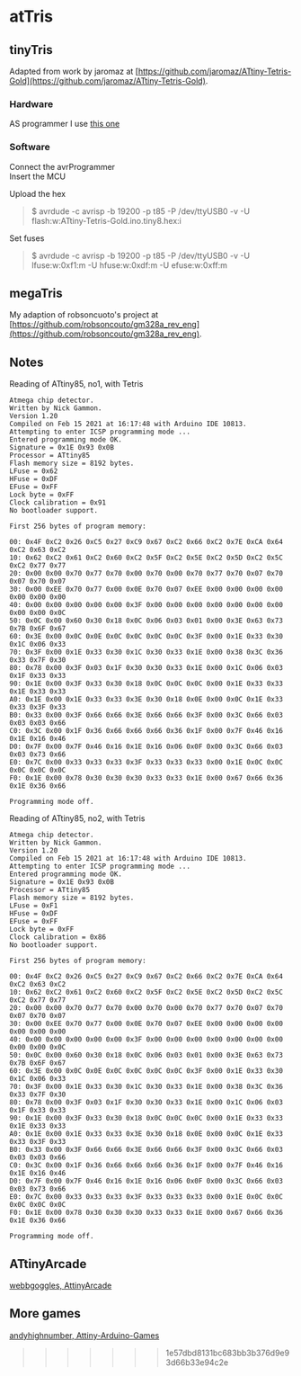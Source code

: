 # atTris

## tinyTris

Adapted from work by jaromaz at [https://github.com/jaromaz/ATtiny-Tetris-Gold](https://github.com/jaromaz/ATtiny-Tetris-Gold).  

### Hardware

AS programmer I use [this one](https://github.com/jonsag/ardAVRProgrammer)  

### Software

Connect the avrProgrammer  
Insert the MCU  

Upload the hex  

>$ avrdude -c avrisp -b 19200 -p t85 -P /dev/ttyUSB0 -v -U flash:w:ATtiny-Tetris-Gold.ino.tiny8.hex:i

Set fuses  

>$ avrdude -c avrisp -b 19200 -p t85 -P /dev/ttyUSB0 -v -U lfuse:w:0xf1:m -U hfuse:w:0xdf:m -U efuse:w:0xff:m

## megaTris

My adaption of robsoncuoto's project at [https://github.com/robsoncouto/gm328a_rev_eng](https://github.com/robsoncouto/gm328a_rev_eng).  

## Notes

Reading of ATtiny85, no1, with Tetris  

    Atmega chip detector.
    Written by Nick Gammon.
    Version 1.20
    Compiled on Feb 15 2021 at 16:17:48 with Arduino IDE 10813.
    Attempting to enter ICSP programming mode ...
    Entered programming mode OK.
    Signature = 0x1E 0x93 0x0B 
    Processor = ATtiny85
    Flash memory size = 8192 bytes.
    LFuse = 0x62 
    HFuse = 0xDF 
    EFuse = 0xFF 
    Lock byte = 0xFF 
    Clock calibration = 0x91 
    No bootloader support.

    First 256 bytes of program memory:

    00: 0x4F 0xC2 0x26 0xC5 0x27 0xC9 0x67 0xC2 0x66 0xC2 0x7E 0xCA 0x64 0xC2 0x63 0xC2 
    10: 0x62 0xC2 0x61 0xC2 0x60 0xC2 0x5F 0xC2 0x5E 0xC2 0x5D 0xC2 0x5C 0xC2 0x77 0x77 
    20: 0x00 0x00 0x70 0x77 0x70 0x00 0x70 0x00 0x70 0x77 0x70 0x07 0x70 0x07 0x70 0x07 
    30: 0x00 0xEE 0x70 0x77 0x00 0x0E 0x70 0x07 0xEE 0x00 0x00 0x00 0x00 0x00 0x00 0x00 
    40: 0x00 0x00 0x00 0x00 0x00 0x3F 0x00 0x00 0x00 0x00 0x00 0x00 0x00 0x00 0x00 0x0C 
    50: 0x0C 0x00 0x60 0x30 0x18 0x0C 0x06 0x03 0x01 0x00 0x3E 0x63 0x73 0x7B 0x6F 0x67 
    60: 0x3E 0x00 0x0C 0x0E 0x0C 0x0C 0x0C 0x0C 0x3F 0x00 0x1E 0x33 0x30 0x1C 0x06 0x33 
    70: 0x3F 0x00 0x1E 0x33 0x30 0x1C 0x30 0x33 0x1E 0x00 0x38 0x3C 0x36 0x33 0x7F 0x30 
    80: 0x78 0x00 0x3F 0x03 0x1F 0x30 0x30 0x33 0x1E 0x00 0x1C 0x06 0x03 0x1F 0x33 0x33 
    90: 0x1E 0x00 0x3F 0x33 0x30 0x18 0x0C 0x0C 0x0C 0x00 0x1E 0x33 0x33 0x1E 0x33 0x33 
    A0: 0x1E 0x00 0x1E 0x33 0x33 0x3E 0x30 0x18 0x0E 0x00 0x0C 0x1E 0x33 0x33 0x3F 0x33 
    B0: 0x33 0x00 0x3F 0x66 0x66 0x3E 0x66 0x66 0x3F 0x00 0x3C 0x66 0x03 0x03 0x03 0x66 
    C0: 0x3C 0x00 0x1F 0x36 0x66 0x66 0x66 0x36 0x1F 0x00 0x7F 0x46 0x16 0x1E 0x16 0x46 
    D0: 0x7F 0x00 0x7F 0x46 0x16 0x1E 0x16 0x06 0x0F 0x00 0x3C 0x66 0x03 0x03 0x73 0x66 
    E0: 0x7C 0x00 0x33 0x33 0x33 0x3F 0x33 0x33 0x33 0x00 0x1E 0x0C 0x0C 0x0C 0x0C 0x0C 
    F0: 0x1E 0x00 0x78 0x30 0x30 0x30 0x33 0x33 0x1E 0x00 0x67 0x66 0x36 0x1E 0x36 0x66 

    Programming mode off.

Reading of ATtiny85, no2, with Tetris  

    Atmega chip detector.
    Written by Nick Gammon.
    Version 1.20
    Compiled on Feb 15 2021 at 16:17:48 with Arduino IDE 10813.
    Attempting to enter ICSP programming mode ...
    Entered programming mode OK.
    Signature = 0x1E 0x93 0x0B 
    Processor = ATtiny85
    Flash memory size = 8192 bytes.
    LFuse = 0xF1 
    HFuse = 0xDF 
    EFuse = 0xFF 
    Lock byte = 0xFF 
    Clock calibration = 0x86 
    No bootloader support.

    First 256 bytes of program memory:

    00: 0x4F 0xC2 0x26 0xC5 0x27 0xC9 0x67 0xC2 0x66 0xC2 0x7E 0xCA 0x64 0xC2 0x63 0xC2 
    10: 0x62 0xC2 0x61 0xC2 0x60 0xC2 0x5F 0xC2 0x5E 0xC2 0x5D 0xC2 0x5C 0xC2 0x77 0x77 
    20: 0x00 0x00 0x70 0x77 0x70 0x00 0x70 0x00 0x70 0x77 0x70 0x07 0x70 0x07 0x70 0x07 
    30: 0x00 0xEE 0x70 0x77 0x00 0x0E 0x70 0x07 0xEE 0x00 0x00 0x00 0x00 0x00 0x00 0x00 
    40: 0x00 0x00 0x00 0x00 0x00 0x3F 0x00 0x00 0x00 0x00 0x00 0x00 0x00 0x00 0x00 0x0C 
    50: 0x0C 0x00 0x60 0x30 0x18 0x0C 0x06 0x03 0x01 0x00 0x3E 0x63 0x73 0x7B 0x6F 0x67 
    60: 0x3E 0x00 0x0C 0x0E 0x0C 0x0C 0x0C 0x0C 0x3F 0x00 0x1E 0x33 0x30 0x1C 0x06 0x33 
    70: 0x3F 0x00 0x1E 0x33 0x30 0x1C 0x30 0x33 0x1E 0x00 0x38 0x3C 0x36 0x33 0x7F 0x30 
    80: 0x78 0x00 0x3F 0x03 0x1F 0x30 0x30 0x33 0x1E 0x00 0x1C 0x06 0x03 0x1F 0x33 0x33 
    90: 0x1E 0x00 0x3F 0x33 0x30 0x18 0x0C 0x0C 0x0C 0x00 0x1E 0x33 0x33 0x1E 0x33 0x33 
    A0: 0x1E 0x00 0x1E 0x33 0x33 0x3E 0x30 0x18 0x0E 0x00 0x0C 0x1E 0x33 0x33 0x3F 0x33 
    B0: 0x33 0x00 0x3F 0x66 0x66 0x3E 0x66 0x66 0x3F 0x00 0x3C 0x66 0x03 0x03 0x03 0x66 
    C0: 0x3C 0x00 0x1F 0x36 0x66 0x66 0x66 0x36 0x1F 0x00 0x7F 0x46 0x16 0x1E 0x16 0x46 
    D0: 0x7F 0x00 0x7F 0x46 0x16 0x1E 0x16 0x06 0x0F 0x00 0x3C 0x66 0x03 0x03 0x73 0x66 
    E0: 0x7C 0x00 0x33 0x33 0x33 0x3F 0x33 0x33 0x33 0x00 0x1E 0x0C 0x0C 0x0C 0x0C 0x0C 
    F0: 0x1E 0x00 0x78 0x30 0x30 0x30 0x33 0x33 0x1E 0x00 0x67 0x66 0x36 0x1E 0x36 0x66 

    Programming mode off.

## ATtinyArcade

[webbgoggles, AttinyArcade](https://github.com/webboggles/AttinyArcade)

## More games

[andyhighnumber, Attiny-Arduino-Games](https://github.com/andyhighnumber/Attiny-Arduino-Games)  
>>>>>>> 1e57dbd8131bc683bb3b376d9e93d66b33e94c2e
